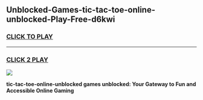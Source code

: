 
## Unblocked-Games-tic-tac-toe-online-unblocked-Play-Free-d6kwi
<h3>
<a href="https://premium76.site?title=tic-tac-toe-online-unblocked&ref=10A">CLICK TO PLAY</a></h3>
<hr>

<h3>
<a href="https://premium76.site?title=tic-tac-toe-online-unblocked&ref=10A">CLICK 2 PLAY</a>
  
</h3>

<a href="https://premium76.site?title=tic-tac-toe-online-unblocked&ref=10A"><img src="https://clearcache.store/games.png"></a>


**tic-tac-toe-online-unblocked games unblocked: Your Gateway to Fun and Accessible Online Gaming**
